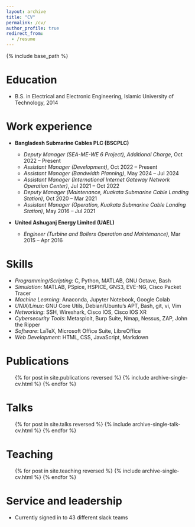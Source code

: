 ```yaml
---
layout: archive
title: "CV"
permalink: /cv/
author_profile: true
redirect_from:
  - /resume
---
```


{% include base_path %}

Education
======
* B.S. in Electrical and Electronic Engineering, Islamic University of Technology, 2014

Work experience
======
* **Bangladesh Submarine Cables PLC (BSCPLC)**
  * _Deputy Manager (SEA-ME-WE 6 Project), Additional Charge_, Oct 2022 – Present
  * _Assistant Manager (Development)_, Oct 2022 – Present
  * _Assistant Manager (Bandwidth Planning)_, May 2024 – Jul 2024
  * _Assistant Manager (International Internet Gateway Network Operation Center)_, Jul 2021 – Oct 2022
  * _Deputy Manager (Maintenance, Kuakata Submarine Cable Landing Station)_, Oct 2020 – Mar 2021
  * _Assistant Manager (Operation, Kuakata Submarine Cable Landing Station)_, May 2016 – Jul 2021

* **United Ashuganj Energy Limited (UAEL)**
  * _Engineer (Turbine and Boilers Operation and Maintenance)_, Mar 2015 – Apr 2016
  
Skills
======
* _Programming/Scripting_: C, Python, MATLAB, GNU Octave, Bash
* _Simulation_: MATLAB, PSpice, HSPICE, GNS3, EVE-NG, Cisco Packet Tracer
* _Machine Learning_: Anaconda, Jupyter Notebook, Google Colab
* _UNIX/Linux_: GNU Core Utils, Debian/Ubuntu’s APT, Bash, git, vi, Vim
* _Networking_: SSH, Wireshark, Cisco IOS, Cisco IOS XR
* _Cybersecurity Tools_: Metasploit, Burp Suite, Nmap, Nessus, ZAP, John the Ripper
* _Software_: LaTeX, Microsoft Office Suite, LibreOffice
* _Web Development_: HTML, CSS, JavaScript, Markdown

Publications
======
  <ul>{% for post in site.publications reversed %}
    {% include archive-single-cv.html %}
  {% endfor %}</ul>
  
Talks
======
  <ul>{% for post in site.talks reversed %}
    {% include archive-single-talk-cv.html  %}
  {% endfor %}</ul>
  
Teaching
======
  <ul>{% for post in site.teaching reversed %}
    {% include archive-single-cv.html %}
  {% endfor %}</ul>
  
Service and leadership
======
* Currently signed in to 43 different slack teams
